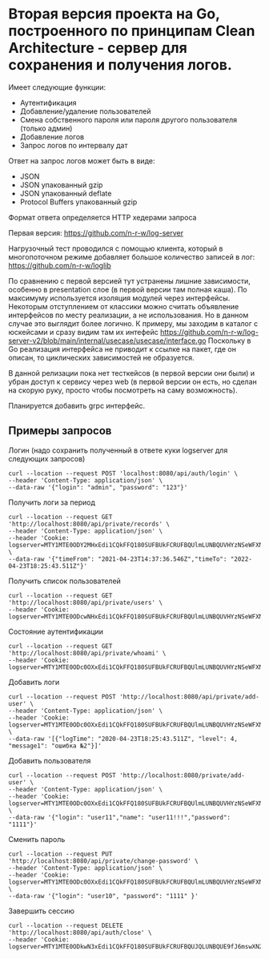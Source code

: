 # Вторая версия проекта на Go, построенного по принципам Clean Architecture - сервер для сохранения и получения логов.


Имеет следующие функции:
* Аутентификация
* Добавление/удаление пользователей
* Смена собственного пароля или пароля другого пользователя (только админ)
* Добавление логов
* Запрос логов по интервалу дат

Ответ на запрос логов может быть в виде:
* JSON
* JSON упакованный gzip
* JSON упакованный deflate
* Protocol Buffers упакованный gzip

Формат ответа определяется HTTP хедерами запроса

Первая версия: https://github.com/n-r-w/log-server

Нагрузочный тест проводился с помощью клиента, который в многопоточном режиме добавляет большое количество записей в лог: https://github.com/n-r-w/loglib

По сравнению с первой версией тут устранены лишние зависимости, особенно в presentation слое (в первой версии там полная каша). По максимуму используется изоляция модулей через интерфейсы. 
Некоторым отступлением от классики можно считать объявление интерфейсов по месту реализации, а не использования. Но в данном случае это выглядит более логично. 
К примеру, мы заходим в каталог с юскейсами и сразу видим там их интефейс https://github.com/n-r-w/log-server-v2/blob/main/internal/usecase/usecase/interface.go 
Поскольку в Go реализация интерфейса не приводит к ссылке на пакет, где он описан, то циклических зависимостей не образуется.

В данной релизации пока нет тесткейсов (в первой версии они были) и убран доступ к сервису через web (в первой версии он есть, но сделан на скорую руку, 
просто чтобы посмотреть на саму возможность).

Планируется добавить grpc интерфейс.

## Примеры запросов
Логин (надо сохранить полученный в ответе куки logserver для следующих запросов)

    curl --location --request POST 'localhost:8080/api/auth/login' \
    --header 'Content-Type: application/json' \    
    --data-raw '{"login": "admin", "password": "123"}'

Получить логи за период

    curl --location --request GET 'http://localhost:8080/api/private/records' \
    --header 'Content-Type: application/json' \
    --header 'Cookie: logserver=MTY1MTE0ODY2MHxEdi1CQkFFQ180SUFBUkFCRUFBQUlmLUNBQUVHYzNSeWFXNW5EQWtBQjNWelpYSmZhV1FHZFdsdWREWTBCZ0lBQVE9PXw8B2eSdqLJfQJEhsrqGnuCrf5l2_ofcwCgA0Zn0sUErg==' \
    --data-raw '{"timeFrom": "2021-04-23T14:37:36.546Z","timeTo": "2022-04-23T18:25:43.511Z"}'

Получить список пользователей

    curl --location --request GET 'http://localhost:8080/api/private/users' \
    --header 'Cookie: logserver=MTY1MTE0ODcwNHxEdi1CQkFFQ180SUFBUkFCRUFBQUlmLUNBQUVHYzNSeWFXNW5EQWtBQjNWelpYSmZhV1FHZFdsdWREWTBCZ0lBQVE9PXwuhL1Tz50lNOOEU6N_k2oWo6wJd1ripsKVaKIJ6XxEIw=='

Состояние аутентификации

    curl --location --request GET 'http://localhost:8080/api/private/whoami' \
    --header 'Cookie: logserver=MTY1MTE0ODc0OXxEdi1CQkFFQ180SUFBUkFCRUFBQUlmLUNBQUVHYzNSeWFXNW5EQWtBQjNWelpYSmZhV1FHZFdsdWREWTBCZ0lBQVE9PXyLopILCIZS4nL8ORE6xDjmIi7aTPd77FxMBbh4apOndg=='

Добавить логи

    curl --location --request POST 'http://localhost:8080/api/private/add-user' \
    --header 'Content-Type: application/json' \
    --header 'Cookie: logserver=MTY1MTE0ODc0OXxEdi1CQkFFQ180SUFBUkFCRUFBQUlmLUNBQUVHYzNSeWFXNW5EQWtBQjNWelpYSmZhV1FHZFdsdWREWTBCZ0lBQVE9PXyLopILCIZS4nL8ORE6xDjmIi7aTPd77FxMBbh4apOndg==' \
    --data-raw '[{"logTime": "2020-04-23T18:25:43.511Z", "level": 4, "message1": "ошибка №2"}]'

Добавить пользователя

    curl --location --request POST 'http://localhost:8080/private/add-user' \
    --header 'Content-Type: application/json' \
    --header 'Cookie: logserver=MTY1MTE0ODc0OXxEdi1CQkFFQ180SUFBUkFCRUFBQUlmLUNBQUVHYzNSeWFXNW5EQWtBQjNWelpYSmZhV1FHZFdsdWREWTBCZ0lBQVE9PXyLopILCIZS4nL8ORE6xDjmIi7aTPd77FxMBbh4apOndg==' \
    --data-raw '{"login": "user11","name": "user11!!!","password": "1111"}'

Сменить пароль

    curl --location --request PUT 'http://localhost:8080/api/private/change-password' \
    --header 'Content-Type: application/json' \
    --header 'Cookie: logserver=MTY1MTE0ODc0OXxEdi1CQkFFQ180SUFBUkFCRUFBQUlmLUNBQUVHYzNSeWFXNW5EQWtBQjNWelpYSmZhV1FHZFdsdWREWTBCZ0lBQVE9PXyLopILCIZS4nL8ORE6xDjmIi7aTPd77FxMBbh4apOndg==' \
    --data-raw '{"login": "user10", "password": "1111" }'

Завершить сессию

    curl --location --request DELETE 'http://localhost:8080/api/auth/close' \
    --header 'Cookie: logserver=MTY1MTE0ODkwN3xEdi1CQkFFQ180SUFBUkFCRUFBQUJQLUNBQUE9fJ6mswXN2vd3W_DpWOh7AsKYuaJiF2hd10JEUZOkKUTb'
